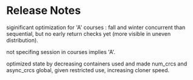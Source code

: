 # Release Notes

siginificant optimization for 'A' courses : fall and winter concurrent than sequential, but no early return checks yet (more visible in uneven distribution).

not specifing session in courses implies 'A'.

optimized state by decreasing containers used and made num_crcs and async_crcs global, given restricted use, increasing cloner speed.
